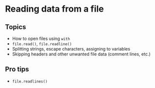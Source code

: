# Reading data from a file

## Topics
- How to open files using `with`
- `file.read()`, `file.readline()`
- Splitting strings, escape characters, assigning to variables
- Skipping headers and other unwanted file data (comment lines, etc.)

## Pro tips
- `file.readlines()`
